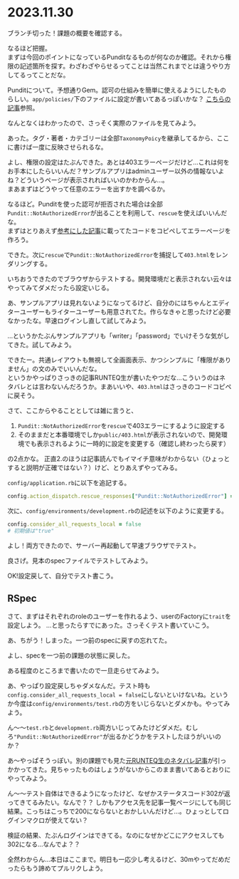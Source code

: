 # 2023.11.30
ブランチ切った！課題の概要を確認する。

なるほど把握。  
まずは今回のポイントになっているPunditなるものが何なのか確認。それから権限の記述箇所を探す。わざわざやらせるってことは当然これまでとは違うやり方してるってことだな。

Punditについて。予想通りGem。認可の仕組みを簡単に使えるようにしたものらしい。`app/policies/`下のファイルに設定が書いてあるっぽいかな？
[こちらの記事](https://qiita.com/yutaro50/items/52484b7ae4ca87aa99a2)参照。

なんとなくはわかったので、さっそく実際のファイルを見てみよう。

あった。タグ・著者・カテゴリーは全部`TaxonomyPoicy`を継承してるから、ここに書けば一度に反映させられるな。

よし、権限の設定はたぶんできた。あとは403エラーページだけど…これは何をお手本にしたらいいんだ？サンプルアプリはadminユーザー以外の情報ないよね？どういうページが表示されればいいのかわからん…。  
まあまずはどうやって任意のエラーを出すかを調べるか。

なるほど。Punditを使った認可が拒否された場合は全部`Pundit::NotAuthorizedError`が出ることを利用して、`rescue`を使えばいいんだな。  
まずはとりあえず[参考にした記事](https://qiita.com/mmaumtjgj/items/c7fc40619a15cce5ccfc)に載ってたコードをコピペしてエラーページを作ろう。

できた。次に`rescue`で`Pundit::NotAuthorizedError`を捕捉して`403.html`をレンダリングする。

いちおうできたのでブラウザからテストする。開発環境だと表示されない云々はやってみてダメだったら設定いじる。

あ、サンプルアプリは見れないようになってるけど、自分のにはちゃんとエディターユーザーもライターユーザーも用意されてた。作らなきゃと思ったけど必要なかったな。早速ログインし直して試してみよう。

…というかたぶんサンプルアプリも「writer」「password」でいけそうな気がしてきた。試してみよう。

できたー。共通レイアウトも無視して全画面表示、かつシンプルに「権限がありません」の文のみでいいんだな。  
というかやっぱりさっきの記事RUNTEQ生が書いたやつだな…こういうのはネタバレとは言わないんだろうか。まあいいや、`403.html`はさっきのコードコピペに戻そう。

さて、ここからやることとしては雑に言うと、
1. `Pundit::NotAuthorizedError`を`rescue`で403エラーにするように設定する
2. そのままだと本番環境でしか`public/403.html`が表示されないので、開発環境でも表示されるように一時的に設定を変更する（確認し終わったら戻す）

の2点かな。
正直2.のほうは記事読んでもイマイチ意味がわからない（ひょっとすると説明が正確ではない？）けど、とりあえずやってみる。

`config/application.rb`に以下を追記する。
```rb
config.action_dispatch.rescue_responses["Pundit::NotAuthorizedError"] = :forbidden
```

次に、`config/environments/development.rb`の記述を以下のように変更する。
```rb
config.consider_all_requests_local = false
# 初期値は"true"
```

よし！両方できたので、サーバー再起動して早速ブラウザでテスト。

良さげ。見本のspecファイルでテストしてみよう。

OK!設定戻して、自分でテスト書こう。

## RSpec
さて、まずはそれぞれのroleのユーザーを作れるよう、userのFactoryに`trait`を設定しよう。
…と思ったらすでにあった。さっそくテスト書いていこう。

あ、ちがう！しまった。一つ前のspecに戻すの忘れてた。

よし、specを一つ前の課題の状態に戻した。

ある程度のところまで書いたので一旦走らせてみよう。

あ、やっぱり設定戻しちゃダメなんだ。テスト時も`config.consider_all_requests_local = false`にしないといけないね。というか今度は`config/environments/test.rb`の方をいじらないとダメかも。やってみよう。

ん〜〜`test.rb`と`development.rb`両方いじってみたけどダメだ。むしろ`"Pundit::NotAuthorizedError"`が出るかどうかをテストしたほうがいいのか？

あ〜やっぱそうっぽい。別の課題でも見た[元RUNTEQ生のネタバレ記事](https://sakitadaiki.hatenablog.com/entry/2021/02/08/132250)が引っかかってきた。見ちゃったものはしょうがないからこのまま書いてあるとおりにやってみよう。

ん〜〜テスト自体はできるようになったけど、なぜかステータスコード302が返ってきてるみたい。なんで？？
しかもアクセス先を記事一覧ページにしても同じ結果。こっちはこっちで200にならないとおかしいんだけど…。ひょっとしてログインマクロが使えてない？

検証の結果、たぶんログインはできてる。なのになぜかどこにアクセスしても302になる…なんでよ？？

全然わからん…本日はここまで。明日も一応少し考えるけど、30mやってだめだったらもう諦めてプルリクしよう。
